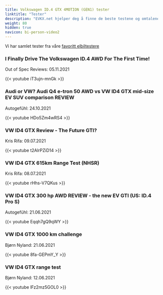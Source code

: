```yaml
---
title: Volkswagen ID.4 GTX 4MOTION (GEN1) tester
linktitle: "Tester"
description: "EVKX.net hjelper deg å finne de beste testene og omtalene av denne modellen. "
weight: 80
hidden: true
navicon: bi-person-video2
---
```

Vi har samlet tester fra våre [favoritt elbiltestere](../../../../../guides/evreviewers/)

<div class="container text-center shadow p-2 pe-4 mb-5 bg-body-tertiary rounded border">
<h3>I Finally Drive The Volkswagen ID.4 AWD For The First Time!</h3>
<p>Out of Spec Reviews: 05.11.2021</p>

{{< youtube iT3ujn-mnGk >}}

</div>
<div class="container text-center shadow p-2 pe-4 mb-5 bg-body-tertiary rounded border">
<h3>Audi or VW? Audi Q4 e-tron 50 AWD vs VW ID4 GTX mid-size EV SUV comparison REVIEW</h3>
<p>Autogefühl: 24.10.2021</p>

{{< youtube HDo5Zm4wRS4 >}}

</div>
<div class="container text-center shadow p-2 pe-4 mb-5 bg-body-tertiary rounded border">
<h3>VW ID4 GTX Review - The Future GTI?</h3>
<p>Kris Rifa: 09.07.2021</p>

{{< youtube t2AlrPZiD14 >}}

</div>
<div class="container text-center shadow p-2 pe-4 mb-5 bg-body-tertiary rounded border">
<h3>VW ID4 GTX 615km Range Test (NHSR)</h3>
<p>Kris Rifa: 08.07.2021</p>

{{< youtube rHhs-V7QKus >}}

</div>
<div class="container text-center shadow p-2 pe-4 mb-5 bg-body-tertiary rounded border">
<h3>VW ID4 GTX 300 hp AWD REVIEW - the new EV GTI (US: ID.4 Pro S)</h3>
<p>Autogefühl: 21.06.2021</p>

{{< youtube Eqqh7gQ9qWY >}}

</div>
<div class="container text-center shadow p-2 pe-4 mb-5 bg-body-tertiary rounded border">
<h3>VW ID4 GTX 1000 km challenge</h3>
<p>Bjørn Nyland: 21.06.2021</p>

{{< youtube 8fa-GEPmY_Y >}}

</div>
<div class="container text-center shadow p-2 pe-4 mb-5 bg-body-tertiary rounded border">
<h3>VW ID4 GTX range test</h3>
<p>Bjørn Nyland: 12.06.2021</p>

{{< youtube lFz2mz5GOL0 >}}

</div>
